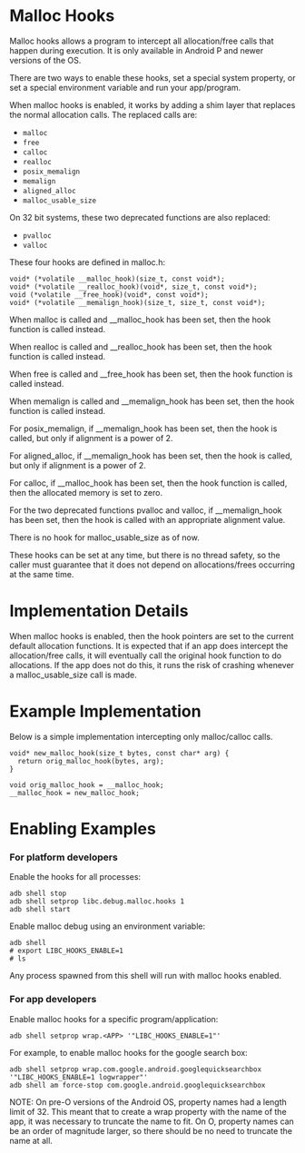 Malloc Hooks
============

Malloc hooks allows a program to intercept all allocation/free calls that
happen during execution. It is only available in Android P and newer versions
of the OS.

There are two ways to enable these hooks, set a special system
property, or set a special environment variable and run your app/program.

When malloc hooks is enabled, it works by adding a shim layer that replaces
the normal allocation calls. The replaced calls are:

* `malloc`
* `free`
* `calloc`
* `realloc`
* `posix_memalign`
* `memalign`
* `aligned_alloc`
* `malloc_usable_size`

On 32 bit systems, these two deprecated functions are also replaced:

* `pvalloc`
* `valloc`

These four hooks are defined in malloc.h:

    void* (*volatile __malloc_hook)(size_t, const void*);
    void* (*volatile __realloc_hook)(void*, size_t, const void*);
    void (*volatile __free_hook)(void*, const void*);
    void* (*volatile __memalign_hook)(size_t, size_t, const void*);

When malloc is called and \_\_malloc\_hook has been set, then the hook
function is called instead.

When realloc is called and \_\_realloc\_hook has been set, then the hook
function is called instead.

When free is called and \_\_free\_hook has been set, then the hook
function is called instead.

When memalign is called and \_\_memalign\_hook has been set, then the hook
function is called instead.

For posix\_memalign, if \_\_memalign\_hook has been set, then the hook is
called, but only if alignment is a power of 2.

For aligned\_alloc, if \_\_memalign\_hook has been set, then the hook is
called, but only if alignment is a power of 2.

For calloc, if \_\_malloc\_hook has been set, then the hook function is
called, then the allocated memory is set to zero.

For the two deprecated functions pvalloc and valloc, if \_\_memalign\_hook
has been set, then the hook is called with an appropriate alignment value.

There is no hook for malloc\_usable\_size as of now.

These hooks can be set at any time, but there is no thread safety, so
the caller must guarantee that it does not depend on allocations/frees
occurring at the same time.

Implementation Details
======================
When malloc hooks is enabled, then the hook pointers are set to
the current default allocation functions. It is expected that if an
app does intercept the allocation/free calls, it will eventually call
the original hook function to do allocations. If the app does not do this,
it runs the risk of crashing whenever a malloc\_usable\_size call is made.

Example Implementation
======================
Below is a simple implementation intercepting only malloc/calloc calls.

    void* new_malloc_hook(size_t bytes, const char* arg) {
      return orig_malloc_hook(bytes, arg);
    }

    void orig_malloc_hook = __malloc_hook;
    __malloc_hook = new_malloc_hook;

Enabling Examples
=================

### For platform developers

Enable the hooks for all processes:

    adb shell stop
    adb shell setprop libc.debug.malloc.hooks 1
    adb shell start

Enable malloc debug using an environment variable:

    adb shell
    # export LIBC_HOOKS_ENABLE=1
    # ls

Any process spawned from this shell will run with malloc hooks enabled.

### For app developers

Enable malloc hooks for a specific program/application:

    adb shell setprop wrap.<APP> '"LIBC_HOOKS_ENABLE=1"'

For example, to enable malloc hooks for the google search box:

    adb shell setprop wrap.com.google.android.googlequicksearchbox '"LIBC_HOOKS_ENABLE=1 logwrapper"'
    adb shell am force-stop com.google.android.googlequicksearchbox

NOTE: On pre-O versions of the Android OS, property names had a length limit
of 32. This meant that to create a wrap property with the name of the app, it
was necessary to truncate the name to fit. On O, property names can be
an order of magnitude larger, so there should be no need to truncate the name
at all.
